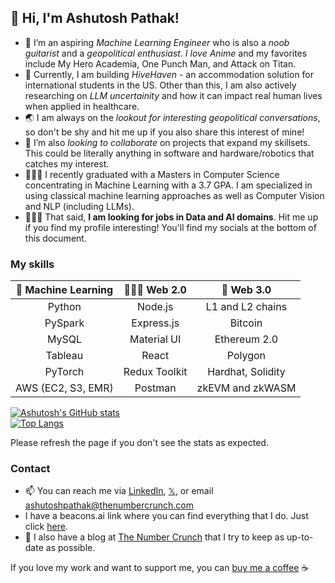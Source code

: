 ## 👋 Hi, I'm Ashutosh Pathak!
- 👀 I’m an aspiring *Machine Learning Engineer* who is also a *noob guitarist* and a *geopolitical enthusiast*. *I love Anime* and my favorites include My Hero Academia, One Punch Man, and Attack on Titan.
- 🌱 Currently, I am building *HiveHaven* - an accommodation solution for international students in the US. Other than this, I am also actively researching on *LLM uncertainity* and how it can impact real human lives when applied in healthcare.
- 🌏 I am always on the *lookout for interesting geopolitical conversations*, so don't be shy and hit me up if you also share this interest of mine!
- 💞️ I’m also *looking to collaborate* on projects that expand my skillsets. This could be literally anything in software and hardware/robotics that catches my interest.
- 👨🏽‍🎓 I recently graduated with a Masters in Computer Science concentrating in Machine Learning with a 3.7 GPA. I am specialized in using classical machine learning approaches as well as Computer Vision and NLP (including LLMs).
- 👨🏽‍💻 That said, **I am looking for jobs in Data and AI domains**. Hit me up if you find my profile interesting! You'll find my socials at the bottom of this document.

### My skills

| 🤖 Machine Learning | 👨🏽‍💻 Web 2.0     | 🔗 Web 3.0       |
| :---------------: | :--------------: | :--------------: |
| Python            | Node.js          | L1 and L2 chains |
| PySpark           | Express.js       | Bitcoin          |
| MySQL             | Material UI      | Ethereum 2.0     |
| Tableau           | React            | Polygon          |
| PyTorch           | Redux Toolkit    | Hardhat, Solidity|
| AWS (EC2, S3, EMR)| Postman          | zkEVM and zkWASM |


[![Ashutosh's GitHub stats](https://github-readme-stats.vercel.app/api?username=pathak-ashutosh&show_icons=true&theme=transparent)](https://github.com/anuraghazra/github-readme-stats)  
[![Top Langs](https://github-readme-stats.vercel.app/api/top-langs/?username=pathak-ashutosh&layout=compact&theme=transparent)](https://github.com/anuraghazra/github-readme-stats)  

Please refresh the page if you don't see the stats as expected.  

### Contact
- 📫 You can reach me via [LinkedIn](https://www.linkedin.com/in/pathak-ash/), [𝕏](https://twitter.com/4shutoshPathak), or email [ashutoshpathak@thenumbercrunch.com](mailto:ashutoshpathak@thenumbercrunch.com)
- I have a beacons.ai link where you can find everything that I do. Just click [here](beacons.ai/ashutosh_pathak).
- 📝 I also have a blog at [The Number Crunch](https://thenumbercrunch.com/) that I try to keep as up-to-date as possible.

If you love my work and want to support me, you can [buy me a coffee](https://www.buymeacoffee.com/ashutosh_pathak) ☕️

<!---
pathak-ashutosh/pathak-ashutosh is a ✨ special ✨ repository because its `README.md` (this file) appears on your GitHub profile.
You can click the Preview link to take a look at your changes.
--->

